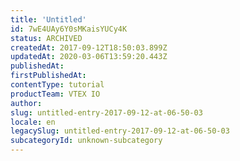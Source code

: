 ```yaml
---
title: 'Untitled'
id: 7wE4UAy6Y0sMKaisYUCy4K
status: ARCHIVED
createdAt: 2017-09-12T18:50:03.899Z
updatedAt: 2020-03-06T13:59:20.443Z
publishedAt: 
firstPublishedAt: 
contentType: tutorial
productTeam: VTEX IO
author: 
slug: untitled-entry-2017-09-12-at-06-50-03
locale: en
legacySlug: untitled-entry-2017-09-12-at-06-50-03
subcategoryId: unknown-subcategory
---
```



